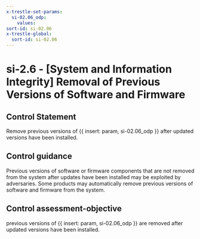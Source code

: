 ```yaml
---
x-trestle-set-params:
  si-02.06_odp:
    values:
sort-id: si-02.06
x-trestle-global:
  sort-id: si-02.06
---
```


# si-2.6 - \[System and Information Integrity\] Removal of Previous Versions of Software and Firmware

## Control Statement

Remove previous versions of {{ insert: param, si-02.06_odp }} after updated versions have been installed.

## Control guidance

Previous versions of software or firmware components that are not removed from the system after updates have been installed may be exploited by adversaries. Some products may automatically remove previous versions of software and firmware from the system.

## Control assessment-objective

previous versions of {{ insert: param, si-02.06_odp }} are removed after updated versions have been installed.
